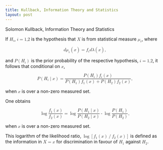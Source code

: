 ```yaml
---
title: Kullback, Information Theory and Statistics
layout: post
---
```


Solomon Kullback, Information Theory and Statistics

If <math><msub><mi>H</mi><mi>i</mi></msub></math>, <math><mi>i</mi><mo>=</mo><mn>1,2</mn></math> is the hypothesis that <math><mi>X</mi></math> is from statistical measure <math><msub><mi>μ</mi><mi>i</mi></msub></math>, where

<math display="block">
<mi>d</mi><msub><mi>μ</mi><mi>i</mi></msub><mo>(</mo><mi>x</mi><mo>)</mo>
<mo>=</mo>
<msub><mi>f</mi><mi>i</mi></msub><mi>d</mi><mi>λ</mi><mo>(</mo><mi>x</mi><mo>)</mo>
<mtext>,</mtext>
</math>

and <math><mi>P</mi><mo>(</mo><msub><mi>H</mi><mi>i</mi></msub><mo>)</mo></math> is the prior probability of the respective hypothesis, <math><mi>i</mi><mo>=</mo><mn>1,2</mn></math>, it follows that conditional on <math><mi>x</mi></math>,

<math display="block">
<mrow><mi>P</mi><mo>(</mo><msub><mi>H</mi><mi>i</mi></msub><mo>|</mo><mi>x</mi><mo>)</mo></mrow>
<mo>=</mo>
<mfrac>
<mrow><mi>P</mi><mo>(</mo><msub><mi>H</mi><mi>i</mi></msub><mo>)</mo><msub><mi>f</mi><mi>i</mi></msub><mo>(</mo><mi>x</mi><mo>)</mo></mrow>
<mrow><mi>P</mi><mo>(</mo><msub><mi>H</mi><mi>1</mi></msub><mo>)</mo><msub><mi>f</mi><mi>1</mi></msub><mo>(</mo><mi>x</mi><mo>)</mo><mo>+</mo><mi>P</mi><mo>(</mo><msub><mi>H</mi><mi>2</mi></msub><mo>)</mo><msub><mi>f</mi><mi>2</mi></msub><mo>(</mo><mi>x</mi><mo>)</mo></mrow>
</mfrac>
<mtext>,</mtext>
</math>

when <math><mi>x</mi></math> is over a non-zero measured set.

One obtains

<math display="block">
<mo>log</mo><mfrac><mrow><msub><mi>f</mi><mi>1</mi></msub><mo>(</mo><mi>x</mi><mo>)</mo></mrow><mrow><msub><mi>f</mi><mi>2</mi></msub><mo>(</mo><mi>x</mi><mo>)</mo></mrow></mfrac>
<mo>=</mo>
<mo>log</mo><mfrac><mrow><mi>P</mi><mo>(</mo><msub><mi>H</mi><mi>1</mi></msub><mo>|</mo><mi>x</mi><mo>)</mo></mrow><mrow><mi>P</mi><mo>(</mo><msub><mi>H</mi><mi>2</mi></msub><mo>|</mo><mi>x</mi><mo>)</mo></mrow></mfrac><mo>-</mo>
<mo>log</mo><mfrac><mrow><mi>P</mi><mo>(</mo><msub><mi>H</mi><mi>1</mi></msub><mo>)</mo></mrow><mrow><mi>P</mi><mo>(</mo><msub><mi>H</mi><mi>2</mi></msub><mo>)</mo></mrow></mfrac>
<mtext>,</mtext>
</math>

when <math><mi>x</mi></math> is over a non-zero measured set.

This logarithm of the likelihood ratio, <math><mo>log</mo><mo>[</mo><msub><mi>f</mi><mi>1</mi></msub><mo>(</mo><mi>x</mi><mo>)</mo><mo>/</mo><msub><mi>f</mi><mi>2</mi></msub><mo>(</mo><mi>x</mi><mo>)</mo><mo>]</mo></math> is defined as the information in <math><mi>X</mi><mo>=</mo><mi>x</mi></math> for discrimination in favour of <math><msub><mi>H</mi><mi>1</mi></msub></math> against <math><msub><mi>H</mi><mi>2</mi></msub></math>.


